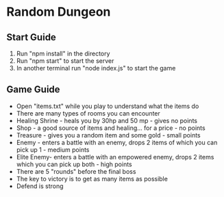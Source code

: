 # Random Dungeon

## Start Guide
1. Run "npm install" in the directory
2. Run "npm start" to start the server
3. In another terminal run "node index.js" to start the game

## Game Guide
- Open "items.txt" while you play to understand what the items do
- There are many types of rooms you can encounter
- Healing Shrine - heals you by 30hp and 50 mp - gives no points
- Shop - a good source of items and healing... for a price - no points
- Treasure - gives you a random item and some gold - small points
- Enemy - enters a battle with an enemy, drops 2 items of which you can pick up 1 - medium points
- Elite Enemy- enters a battle with an empowered enemy, drops 2 items which you can pick up both - high points
- There are 5 "rounds" before the final boss
- The key to victory is to get as many items as possible
- Defend is strong
